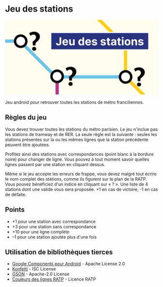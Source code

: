 # Jeu des stations

![jeu des stations](./preview_play.png)

Jeu android pour retrouver toutes les stations de métro franciliennes.

## Règles du jeu

Vous devez trouver toutes les stations du métro parisien. Le jeu n'inclue pas les stations de tramway et de RER. La seule règle est la suivante : seules les stations présentes sur la ou les mêmes lignes que la station précédente peuvent être ajoutées.

Profitez ainsi des stations avec correspondances (point blanc à la bordure noire) pour changer de ligne. Vous pouvez à tout moment savoir quelles lignes passent par une station en cliquant dessus.

Même si le jeu accepte les erreurs de frappe, vous devez malgré tout écrire le nom complet des stations, comme ils figurent sur le plan de la RATP. Vous pouvez bénéficiez d'un indice en cliquant sur « ? ». Une liste de 4 stations dont une valide vous sera proposée. +1 en cas de victoire, -1 en cas de défaite.

## Points

* +1 pour une station avec correspondance
* +3 pour une station sans correspondance
* +10 pour une ligne complète
* –1 pour une station ajoutée plus d'une fois

## Utilisation de bibliothèques tierces

* [Google Components pour Android](https://github.com/material-components/material-components-android) - Apache License 2.0
* [Konfetti](https://github.com/DanielMartinus/Konfetti) - ISC License
* [GSON](https://github.com/google/gson) - Apache-2.0 License
* [Couleurs des lignes RATP](https://data.ratp.fr/explore/dataset/indices-et-couleurs-de-lignes-du-reseau-ferre-ratp/information/) - Licence RATP